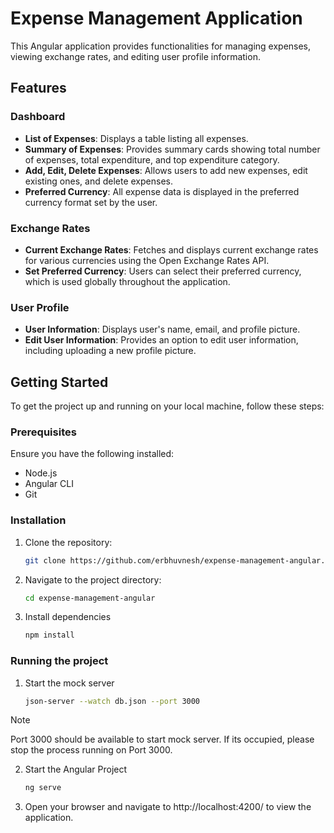 # Expense Management Application

This Angular application provides functionalities for managing expenses, viewing exchange rates, and editing user profile information.

## Features

### Dashboard

- **List of Expenses**: Displays a table listing all expenses.
- **Summary of Expenses**: Provides summary cards showing total number of expenses, total expenditure, and top expenditure category.
- **Add, Edit, Delete Expenses**: Allows users to add new expenses, edit existing ones, and delete expenses.
- **Preferred Currency**: All expense data is displayed in the preferred currency format set by the user.

### Exchange Rates

- **Current Exchange Rates**: Fetches and displays current exchange rates for various currencies using the Open Exchange Rates API.
- **Set Preferred Currency**: Users can select their preferred currency, which is used globally throughout the application.

### User Profile

- **User Information**: Displays user's name, email, and profile picture.
- **Edit User Information**: Provides an option to edit user information, including uploading a new profile picture.

## Getting Started

To get the project up and running on your local machine, follow these steps:

### Prerequisites

Ensure you have the following installed:

- Node.js
- Angular CLI
- Git

### Installation

1. Clone the repository:

    ```bash
    git clone https://github.com/erbhuvnesh/expense-management-angular.git
    ```

2. Navigate to the project directory:

    ```bash
    cd expense-management-angular
    ```

3. Install dependencies

    ```bash
    npm install
    ```

### Running the project

1. Start the mock server

    ```bash
    json-server --watch db.json --port 3000
    ```
> [!NOTE]  
> Port 3000 should be available to start mock server. If its occupied, please stop the process running on Port 3000.

2. Start the Angular Project

    ```bash
    ng serve
    ```
3. Open your browser and navigate to http://localhost:4200/ to view the application.
